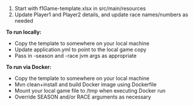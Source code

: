 1. Start with f1Game-template.xlsx in src/main/resources
2. Update Player1 and Player2 details, and update race names/numbers as needed

**To run locally:** 
 - Copy the template to somewhere on your local machine
 - Update application.yml to point to the local game copy
 - Pass in -season and -race jvm args as appropriate

**To run via Docker:**
 - Copy the template to somewhere on your local machine
 - Mvn clean+install and build Docker image using Dockerfile
 - Mount your local game file to /tmp when executing Docker run
 - Override SEASON and/or RACE arguments as necessary